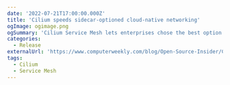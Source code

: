 ```yaml
---
date: '2022-07-21T17:00:00.000Z'
title: 'Cilium speeds sidecar-optioned cloud-native networking'
ogImage: ogimage.png
ogSummary: 'Cilium Service Mesh lets enterprises chose the best option for themselves'
categories:
  - Release
externalUrl: 'https://www.computerweekly.com/blog/Open-Source-Insider/Cilium-speeds-sidecar-optioned-cloud-native-networking'
tags:
  - Cilium
  - Service Mesh
---
```

